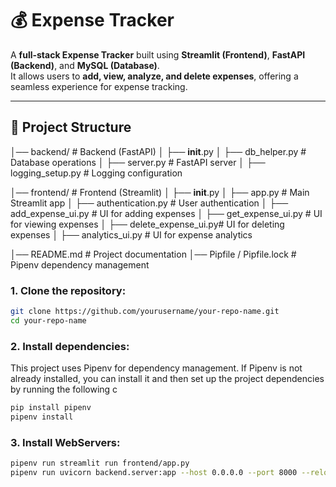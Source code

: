 # 💰 Expense Tracker

A **full-stack Expense Tracker** built using **Streamlit (Frontend)**, **FastAPI (Backend)**, and **MySQL (Database)**.  
It allows users to **add, view, analyze, and delete expenses**, offering a seamless experience for expense tracking.

---

## 📜 Project Structure

│── backend/                # Backend (FastAPI)
│   ├── __init__.py
│   ├── db_helper.py        # Database operations
│   ├── server.py           # FastAPI server
│   ├── logging_setup.py    # Logging configuration

│── frontend/               # Frontend (Streamlit)
│   ├── __init__.py
│   ├── app.py              # Main Streamlit app
│   ├── authentication.py   # User authentication
│   ├── add_expense_ui.py   # UI for adding expenses
│   ├── get_expense_ui.py   # UI for viewing expenses
│   ├── delete_expense_ui.py# UI for deleting expenses
│   ├── analytics_ui.py     # UI for expense analytics
                   
│── README.md               # Project documentation
│── Pipfile / Pipfile.lock  # Pipenv dependency management

### 1. Clone the repository:
```bash
git clone https://github.com/yourusername/your-repo-name.git
cd your-repo-name
```

### 2. Install dependencies:
This project uses Pipenv for dependency management. If Pipenv is not already installed, you can install it and then set up the project dependencies by running the following c

```bash
pip install pipenv
pipenv install
```

### 3. Install WebServers:

```bash
pipenv run streamlit run frontend/app.py
pipenv run uvicorn backend.server:app --host 0.0.0.0 --port 8000 --reload
```
